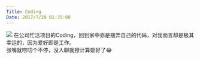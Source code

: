 ```yaml
---
Title: Coding
Date: 2017/7/20 01:35:08
---
```


![](http://imglf0.nosdn.127.net/img/UUcvQWZBZk9URHhUNmthQzQxSXpDZnFmRWN3aTQ5MGozdXh2NUF6RlZFM0hWRUluM3dWaFZnPT0.jpg?imageView&thumbnail=1680x0&quality=96&stripmeta=0&type=jpg)
在公司忙活项目的Coding，回到家中亦是摆弄自己的代码，对我而言却是极其幸运的，因为爱好即是工作。  
张嘴就唠叨个不停，没人聊就撩计算姬好了😂
